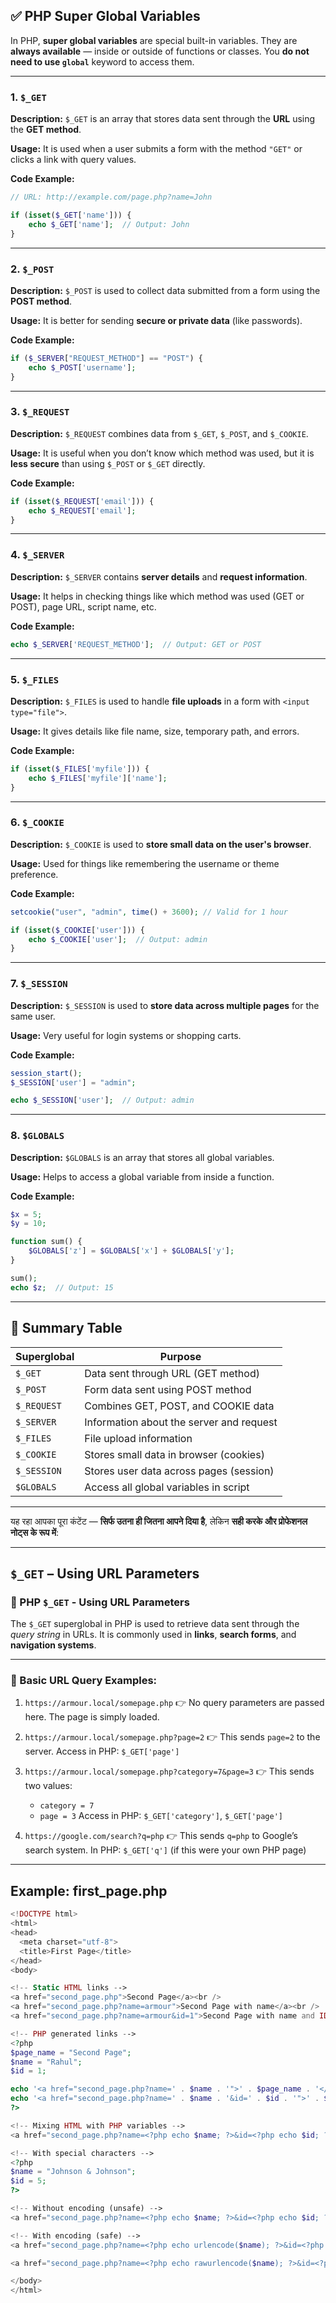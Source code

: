## ✅ PHP Super Global Variables 
In PHP, **super global variables** are special built-in variables.
They are **always available** — inside or outside of functions or classes.
You **do not need to use `global`** keyword to access them.

---

### 1. `$_GET`

**Description:**
`$_GET` is an array that stores data sent through the **URL** using the **GET method**.

**Usage:**
It is used when a user submits a form with the method `"GET"` or clicks a link with query values.

**Code Example:**

```php
// URL: http://example.com/page.php?name=John

if (isset($_GET['name'])) {
    echo $_GET['name'];  // Output: John
}
```

---

### 2. `$_POST`

**Description:**
`$_POST` is used to collect data submitted from a form using the **POST method**.

**Usage:**
It is better for sending **secure or private data** (like passwords).

**Code Example:**

```php
if ($_SERVER["REQUEST_METHOD"] == "POST") {
    echo $_POST['username'];
}
```

---

### 3. `$_REQUEST`

**Description:**
`$_REQUEST` combines data from `$_GET`, `$_POST`, and `$_COOKIE`.

**Usage:**
It is useful when you don’t know which method was used, but it is **less secure** than using `$_POST` or `$_GET` directly.

**Code Example:**

```php
if (isset($_REQUEST['email'])) {
    echo $_REQUEST['email'];
}
```

---

### 4. `$_SERVER`

**Description:**
`$_SERVER` contains **server details** and **request information**.

**Usage:**
It helps in checking things like which method was used (GET or POST), page URL, script name, etc.

**Code Example:**

```php
echo $_SERVER['REQUEST_METHOD'];  // Output: GET or POST
```

---

### 5. `$_FILES`

**Description:**
`$_FILES` is used to handle **file uploads** in a form with `<input type="file">`.

**Usage:**
It gives details like file name, size, temporary path, and errors.

**Code Example:**

```php
if (isset($_FILES['myfile'])) {
    echo $_FILES['myfile']['name'];
}
```

---

### 6. `$_COOKIE`

**Description:**
`$_COOKIE` is used to **store small data on the user's browser**.

**Usage:**
Used for things like remembering the username or theme preference.

**Code Example:**

```php
setcookie("user", "admin", time() + 3600); // Valid for 1 hour

if (isset($_COOKIE['user'])) {
    echo $_COOKIE['user'];  // Output: admin
}
```

---

### 7. `$_SESSION`

**Description:**
`$_SESSION` is used to **store data across multiple pages** for the same user.

**Usage:**
Very useful for login systems or shopping carts.

**Code Example:**

```php
session_start();
$_SESSION['user'] = "admin";

echo $_SESSION['user'];  // Output: admin
```

---

### 8. `$GLOBALS`

**Description:**
`$GLOBALS` is an array that stores all global variables.

**Usage:**
Helps to access a global variable from inside a function.

**Code Example:**

```php
$x = 5;
$y = 10;

function sum() {
    $GLOBALS['z'] = $GLOBALS['x'] + $GLOBALS['y'];
}

sum();
echo $z;  // Output: 15
```

---

## 🧾 Summary Table

| Superglobal | Purpose                                  |
| ----------- | ---------------------------------------- |
| `$_GET`     | Data sent through URL (GET method)       |
| `$_POST`    | Form data sent using POST method         |
| `$_REQUEST` | Combines GET, POST, and COOKIE data      |
| `$_SERVER`  | Information about the server and request |
| `$_FILES`   | File upload information                  |
| `$_COOKIE`  | Stores small data in browser (cookies)   |
| `$_SESSION` | Stores user data across pages (session)  |
| `$GLOBALS`  | Access all global variables in script    |

---

यह रहा आपका पूरा कंटेंट — **सिर्फ उतना ही जितना आपने दिया है**, लेकिन **सही करके और प्रोफेशनल नोट्स के रूप में**:

---

## `$_GET` – Using URL Parameters

### 🔹 PHP `$_GET` - Using URL Parameters

The `$_GET` superglobal in PHP is used to retrieve data sent through the *query string* in URLs.
It is commonly used in **links**, **search forms**, and **navigation systems**.

---

### 🔹 Basic URL Query Examples:

1. `https://armour.local/somepage.php`
   👉 No query parameters are passed here. The page is simply loaded.

2. `https://armour.local/somepage.php?page=2`
   👉 This sends `page=2` to the server.
   Access in PHP: `$_GET['page']`

3. `https://armour.local/somepage.php?category=7&page=3`
   👉 This sends two values:

   * `category = 7`
   * `page = 3`
     Access in PHP: `$_GET['category']`, `$_GET['page']`

4. `https://google.com/search?q=php`
   👉 This sends `q=php` to Google’s search system.
   In PHP: `$_GET['q']` (if this were your own PHP page)

---
## Example: first_page.php

```php
<!DOCTYPE html>
<html>
<head>
  <meta charset="utf-8">
  <title>First Page</title>
</head>
<body>

<!-- Static HTML links -->
<a href="second_page.php">Second Page</a><br />
<a href="second_page.php?name=armour">Second Page with name</a><br />
<a href="second_page.php?name=armour&id=1">Second Page with name and ID</a><br />

<!-- PHP generated links -->
<?php
$page_name = "Second Page";
$name = "Rahul";
$id = 1;

echo '<a href="second_page.php?name=' . $name . '">' . $page_name . '</a><br />';
echo '<a href="second_page.php?name=' . $name . '&id=' . $id . '">' . $page_name . '</a><br />';
?>

<!-- Mixing HTML with PHP variables -->
<a href="second_page.php?name=<?php echo $name; ?>&id=<?php echo $id; ?>"><?php echo $page_name; ?></a><br />

<!-- With special characters -->
<?php
$name = "Johnson & Johnson";
$id = 5;
?>

<!-- Without encoding (unsafe) -->
<a href="second_page.php?name=<?php echo $name; ?>&id=<?php echo $id; ?>"><?php echo $page_name; ?> (Unencoded)</a><br />

<!-- With encoding (safe) -->
<a href="second_page.php?name=<?php echo urlencode($name); ?>&id=<?php echo $id; ?>"><?php echo $page_name; ?> (urlencode)</a><br />

<a href="second_page.php?name=<?php echo rawurlencode($name); ?>&id=<?php echo $id; ?>"><?php echo $page_name; ?> (rawurlencode)</a><br />

</body>
</html>


```


